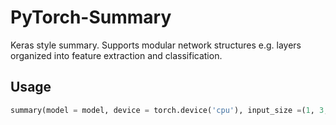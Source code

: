 # PyTorch-Summary
Keras style summary. Supports modular network structures e.g. layers organized into feature extraction and classification.

## Usage
```python
summary(model = model, device = torch.device('cpu'), input_size =(1, 3, 224, 224), verbose = True)


